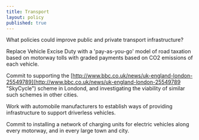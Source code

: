 ```yaml
---
title: Transport
layout: policy
published: true
---
```


What policies could improve public and private transport infrastructure?

Replace Vehicle Excise Duty with a 'pay-as-you-go' model of road taxation based on motorway tolls with graded payments based on CO2 emissions of each vehicle.

Commit to supporting the [http://www.bbc.co.uk/news/uk-england-london-25549789](http://www.bbc.co.uk/news/uk-england-london-25549789 "SkyCycle") scheme in Londond, and investigating the viability of similar such schemes in other cities.

Work with automobile manufacturers to establish ways of providing infrastructure to support driverless vehicles.

Commit to installing a network of charging units for electric vehicles along every motorway, and in every large town and city.
